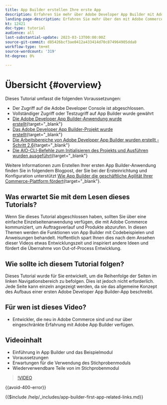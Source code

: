 ```yaml
---
title: App Builder erstellen Ihre erste App
description: Erfahren Sie mehr über Adobe Developer App Builder mit Adobe Commerce und erstellen Sie Ihre erste App.
landing-page-description: Erfahren Sie mehr über den mit Adobe Commerce verwendeten Adobe Developer App Builder und erstellen Sie Ihre erste App.
kt: 12421
doc-type: tutorial
audience: all
last-substantial-update: 2023-03-13T00:00:00Z
source-git-commit: d85426bcf3ae0412a433414d70c874964905dda0
workflow-type: tm+mt
source-wordcount: '319'
ht-degree: 0%

---
```



# Übersicht {#overview}

Dieses Tutorial umfasst die folgenden Voraussetzungen:

* Der Zugriff auf die Adobe Developer Console ist abgeschlossen.
* Vollständiger Zugriff oder Testzugriff auf App Builder wurde gewährt
* [Die Adobe Developer App Builder-Anwendung wurde erstellt](https://developer.adobe.com/app-builder/docs/getting_started/first_app/){target="_blank"}
* [Das Adobe Developer App Builder-Projekt wurde erstellt](https://developer.adobe.com/console){target="_blank"}
* [Die Arbeitsbereiche von Adobe Developer App Builder wurden erstellt - Schritt 2.6](https://developer.adobe.com/app-builder/docs/getting_started/first_app/#2-creating-a-new-project-on-developer-console){target="_blank"}
* [Die AIO-CLI-Befehle zum Initialisieren des Projekts und Ausführen wurden ausgeführt](https://developer.adobe.com/runtime){target="_blank"}

Weitere Informationen zum Erstellen Ihrer ersten App Builder-Anwendung finden Sie in folgendem Blogpost, der Sie bei der Ersteinrichtung und Konfiguration unterstützt [Wie App Builder die geschäftliche Agilität Ihrer Commerce-Plattform fördert](https://business.adobe.com/blog/how-to/how-app-builder-helps-you-implement-a-composable-commerce-strategy){target="_blank"}.

## Was erwartet Sie mit dem Lesen dieses Tutorials?

Wenn Sie dieses Tutorial abgeschlossen haben, sollten Sie über eine einfache Einzelseitenanwendung verfügen, die mit Adobe Commerce kommuniziert, um Auftragsverlauf und Produkte abzurufen. In diesen Themen werden die Funktionen von App Builder mit Codebeispielen und Anweisungen behandelt. Hoffentlich spart Ihnen dies nach dem Ansehen dieser Videos etwas Entwicklungszeit und inspiriert andere Ideen und fördert die Übernahme von Out-of-Process Entwicklung.

## Wie sollte ich diesem Tutorial folgen?

Dieses Tutorial wurde für Sie entwickelt, um die Reihenfolge der Seiten im linken Navigationsbereich zu befolgen. Dies ist jedoch nicht erforderlich. Jede Seite kann einzeln angezeigt werden, da sie das allgemeine Konzept des Aufbaus einer ersten Adobe Developer App Builder-App beschreibt.

## Für wen ist dieses Video?

* Entwickler, die neu in Adobe Commerce sind und nur über eingeschränkte Erfahrung mit Adobe App Builder verfügen.

## Videoinhalt

* Einführung in App Builder und das Beispielmodul
* Voraussetzungen
* Erwartungen für die Verwendung des Stichprobenmoduls
* Wiederverwendbare Teile von im Stichprobenmodul

>[!VIDEO](https://video.tv.adobe.com/v/3416740?quality=12&learn=on)

{{avoid-400-error}}

{{$include /help/_includes/app-builder-first-app-related-links.md}}

